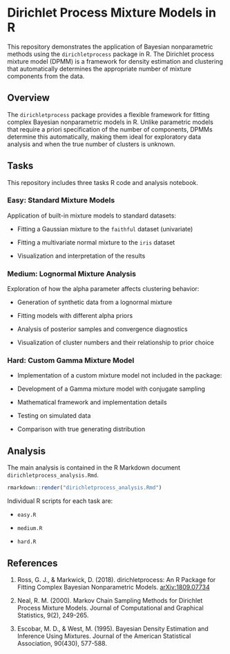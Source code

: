# Dirichlet Process Mixture Models in R

This repository demonstrates the application of Bayesian nonparametric methods using the `dirichletprocess` package in R. The Dirichlet process mixture model (DPMM) is a framework for density estimation and clustering that automatically determines the appropriate number of mixture components from the data.

## Overview

The `dirichletprocess` package provides a flexible framework for fitting complex Bayesian nonparametric models in R. Unlike parametric models that require a priori specification of the number of components, DPMMs determine this automatically, making them ideal for exploratory data analysis and when the true number of clusters is unknown.

## Tasks

This repository includes three tasks R code and analysis notebook.

### Easy: Standard Mixture Models

Application of built-in mixture models to standard datasets:

-   Fitting a Gaussian mixture to the `faithful` dataset (univariate)

-   Fitting a multivariate normal mixture to the `iris` dataset

-   Visualization and interpretation of the results

### Medium: Lognormal Mixture Analysis

Exploration of how the alpha parameter affects clustering behavior:

-   Generation of synthetic data from a lognormal mixture

-   Fitting models with different alpha priors

-   Analysis of posterior samples and convergence diagnostics

-   Visualization of cluster numbers and their relationship to prior choice

### Hard: Custom Gamma Mixture Model

-   Implementation of a custom mixture model not included in the package:

-   Development of a Gamma mixture model with conjugate sampling

-   Mathematical framework and implementation details

-   Testing on simulated data

-   Comparison with true generating distribution

## Analysis

The main analysis is contained in the R Markdown document `dirichletprocess_analysis.Rmd`.

``` r
rmarkdown::render("dirichletprocess_analysis.Rmd")
```

Individual R scripts for each task are:

-   `easy.R`

-   `medium.R`

-   `hard.R`

## References

1.  Ross, G. J., & Markwick, D. (2018). dirichletprocess: An R Package for Fitting Complex Bayesian Nonparametric Models. [arXiv:1809.07734](https://arxiv.org/abs/1809.07734)

2.  Neal, R. M. (2000). Markov Chain Sampling Methods for Dirichlet Process Mixture Models. Journal of Computational and Graphical Statistics, 9(2), 249-265.

3.  Escobar, M. D., & West, M. (1995). Bayesian Density Estimation and Inference Using Mixtures. Journal of the American Statistical Association, 90(430), 577-588.
